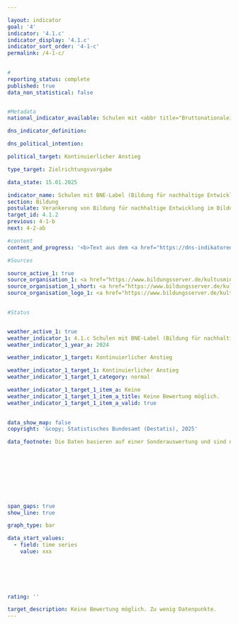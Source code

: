 ```yaml
---

layout: indicator        
goal: '4'        
indicator: '4.1.c'        
indicator_display: '4.1.c'        
indicator_sort_order: '4-1-c'        
permalink: /4-1-c/        
        

#
reporting_status: complete        
published: true        
data_non_statistical: false        


#Metadata        
national_indicator_available: Schulen mit <abbr title="Bruttonationaleinkommen" tabindex="0">BNE</abbr>-Label (Bildung für nachhaltige Entwicklung)        

dns_indicator_definition:         

dns_political_intention:         

political_target: Kontinuierlicher Anstieg        

type_target: Zielrichtungsvorgabe        

data_state: 15.01.2025        

indicator_name: Schulen mit BNE-Label (Bildung für nachhaltige Entwicklung)        
section: Bildung        
postulate: Verankerung von Bildung für nachhaltige Entwicklung im Bildungssystem vorantreiben        
target_id: 4.1.2        
previous: 4-1-b        
next: 4-2-ab        

#content         
content_and_progress: '<b>Text aus dem <a href="https://dns-indikatoren.de/assets/Publikationen/Indikatorenberichte/2022.pdf">Indikatorenbericht 2022&nbsp;- Stand 31.10.2022</a></b><br><br>'                

#Sources        

source_active_1: true
source_organisation_1: <a href="https://www.bildungsserver.de/kultusministerien-580-de.html" target="_blank" onclick="return confirm_alert('x', 'De')">Kultusministerien der Länder in Zusammenarbeit mit dem Hessischen Statistischen Landesamt</a>
source_organisation_1_short: <a href="https://www.bildungsserver.de/kultusministerien-580-de.html" target="_blank" onclick="return confirm_alert('x', 'De')">Kultusministerien der Länder in Zusammenarbeit mit dem Hessischen Statistischen Landesamt</a>
source_organisation_logo_1: <a href="https://www.bildungsserver.de/kultusministerien-580-de.html" target="_blank" onclick="return confirm_alert('x', 'De')"><img src="https://dnsTestEnvironment.github.io/dns-indicators/public/OrgImgDe/-.png" alt="Kultusministerien der Länder in Zusammenarbeit mit dem Hessischen Statistischen Landesamt" title=" Klicken Sie hier um zur Homepage der Organisation Kultusministerien der Länder in Zusammenarbeit mit dem Hessischen Statistischen Landesamt zu gelangen." style="height:60px; width:148px; border:transparent"/></a>
        

#Status        


weather_active_1: true
weather_indicator_1: 4.1.c Schulen mit BNE-Label (Bildung für nachhaltige Entwicklung)
weather_indicator_1_year_a: 2024

weather_indicator_1_target: Kontinuierlicher Anstieg

weather_indicator_1_target_1: Kontinuierlicher Anstieg
weather_indicator_1_target_1_category: normal

weather_indicator_1_target_1_item_a: Keine
weather_indicator_1_target_1_item_a_title: Keine Bewertung möglich.
weather_indicator_1_target_1_item_a_valid: true        
        

data_show_map: false        
copyright: '&copy; Statistisches Bundesamt (Destatis), 2025'        

data_footnote: Die Daten basieren auf einer Sonderauswertung und sind nicht öffentlich zugänglich.        

        

        

        

        

span_gaps: true        
show_line: true        

graph_type: bar        

data_start_values: 
  - field: time series
    value: xxx        

        

        

                                        
rating: ''        

target_description: Keine Bewertung möglich. Zu wenig Datenpunkte.        
---
```


